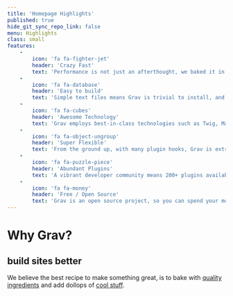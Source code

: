 ```yaml
---
title: 'Homepage Highlights'
published: true
hide_git_sync_repo_link: false
menu: Highlights
class: small
features:
    -
        icon: 'fa fa-fighter-jet'
        header: 'Crazy Fast'
        text: 'Performance is not just an afterthought, we baked it in from the start!'
    -
        icon: 'fa fa-database'
        header: 'Easy to build'
        text: 'Simple text files means Grav is trivial to install, and easy to maintain'
    -
        icon: 'fa fa-cubes'
        header: 'Awesome Technology'
        text: 'Grav employs best-in-class technologies such as Twig, Markdown &amp; Yaml'
    -
        icon: 'fa fa-object-ungroup'
        header: 'Super Flexible'
        text: 'From the ground up, with many plugin hooks, Grav is extremely extensible'
    -
        icon: 'fa fa-puzzle-piece'
        header: 'Abundant Plugins'
        text: 'A vibrant developer community means 200+ plugins available to download'
    -
        icon: 'fa fa-money'
        header: 'Free / Open Source'
        text: 'Grav is an open source project, so you can spend your money on other stuff'
---
```


# Why Grav?
## **build sites better**

We believe the best recipe to make something great, is to bake with [quality ingredients](#) and add dollops of [cool stuff](#). 
